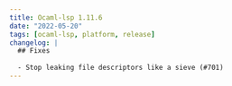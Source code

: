 ```yaml
---
title: Ocaml-lsp 1.11.6
date: "2022-05-20"
tags: [ocaml-lsp, platform, release]
changelog: |
  ## Fixes
  
  - Stop leaking file descriptors like a sieve (#701)
---
```


